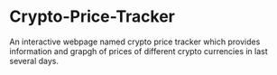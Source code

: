 # Crypto-Price-Tracker
An interactive webpage named crypto price tracker which provides information and grapgh of prices of different crypto currencies in last several days.
